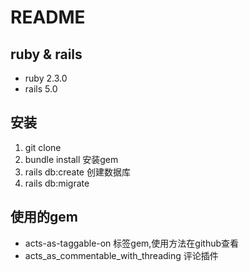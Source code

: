 # README

## ruby & rails
* ruby 2.3.0
* rails 5.0

## 安装
1. git clone 
2. bundle install 安装gem
3. rails db:create 创建数据库
4. rails db:migrate

## 使用的gem
* acts-as-taggable-on 标签gem,使用方法在github查看
* acts_as_commentable_with_threading 评论插件



